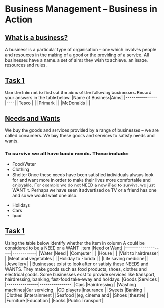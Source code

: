 # Business Management – Business in Action
## <ins>What is a business?</ins>
A business is a particular type of organisation – one which involves people and resources in the making of a good or the providing of a service. All businesses have a name, a set of aims they wish to achieve, an image, resources and rules.
## <ins>Task 1</ins>
Use the Internet to find out the aims of the following businesses. Record your answers in the table below.
|Name of Business|Aims|
|----------------|----|
|Tesco           |    |
|Primark         |    |
|McDonalds       |    |
## <ins>Needs and Wants</ins>
We buy the goods and services provided by a range of businesses – we are called consumers. We buy these goods and services to satisfy needs and wants.
### To survive we all have basic needs. These include:
+ Food/Water
+ Clothing
+ Shelter
Once these needs have been satisfied individuals always look for and want more in order to make their lives more comfortable and enjoyable. For example we do not NEED a new iPad to survive, we just WANT it. Perhaps we have seen it advertised on TV or a friend has one and so we would want one also.
- Holidays
- Cars
- Ipad
## <ins>Task 1</ins>
Using the table below identify whether the item in column A could be considered to be a NEED or a WANT
|Item                |Need or Want|
|--------------------|------------|
|Water               |Need        |
|Computer            |            |
|House               |            |
|Visit to hairdresser|            |
|Meat and vegetables |            |
|Holiday to Florida  |            |
|Life saving medicine|            |
|Jewellery           |            |
Businesses exist to look after or satisfy these NEEDS and WANTS. They make goods such as food products, shoes, clothes and electrical goods. Some businesses exist to provide services like transport, hairdressing, banking, fast-food take-away and holidays.
|Goods           |Services        |
|----------------|----------------|
|Cars            |Hairdressing    |
|Washing machines|Car servicing   |
|CD players      |Insurance       |
|Sweets          |Banking         |
|Clothes         |Enterainment    |
|Seafood         |(eg, cinema and |
|Shoes           |theatre)        |
|Furniture       |Education       |
|Books           |Public Transport|
